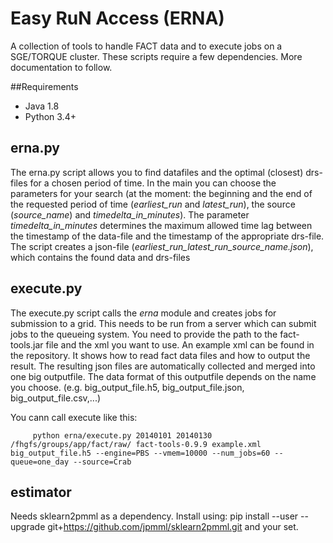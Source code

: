 # Easy RuN Access (ERNA)
A collection of tools to handle FACT data and to execute jobs on a SGE/TORQUE cluster.
These scripts require a few dependencies. More documentation to follow.

##Requirements

  - Java 1.8
  - Python 3.4+


## erna.py
The erna.py script allows you to find datafiles and the optimal (closest) drs-files for a chosen period of time.
In the main you can choose the parameters for your search (at the moment: the beginning and the end of the requested period of time (*earliest_run* and *latest_run*), the source (*source_name*) and *timedelta_in_minutes*).
The parameter *timedelta_in_minutes* determines the maximum allowed time lag between the timestamp of the data-file and the timestamp of the appropriate drs-file.
The script creates a json-file (*earliest_run_latest_run_source_name.json*), which contains the found data and drs-files


## execute.py

The execute.py script calls the *erna* module and creates jobs for submission to a grid. This needs to be run from a server which can submit jobs to the queueing
system. You need to provide the path to the fact-tools.jar file and the xml you want to use.
An example xml can be found in the repository. It shows how to read fact data files and how to output the result. The resulting json files are automatically collected and merged into one big outputfile. The data format of this outputfile depends on the name you choose. (e.g. big_output_file.h5, big_output_file.json, big_output_file.csv,...)

You cann call execute like this:

         python erna/execute.py 20140101 20140130 /fhgfs/groups/app/fact/raw/ fact-tools-0.9.9 example.xml big_output_file.h5 --engine=PBS --vmem=10000 --num_jobs=60 --queue=one_day --source=Crab

## estimator

Needs sklearn2pmml as a dependency. Install using:
    pip install --user --upgrade git+https://github.com/jpmml/sklearn2pmml.git
and your set.
